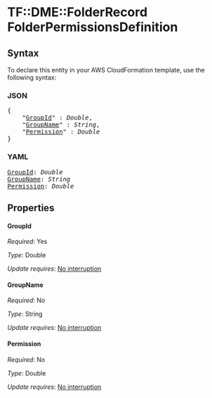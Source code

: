 # TF::DME::FolderRecord FolderPermissionsDefinition

## Syntax

To declare this entity in your AWS CloudFormation template, use the following syntax:

### JSON

<pre>
{
    "<a href="#groupid" title="GroupId">GroupId</a>" : <i>Double</i>,
    "<a href="#groupname" title="GroupName">GroupName</a>" : <i>String</i>,
    "<a href="#permission" title="Permission">Permission</a>" : <i>Double</i>
}
</pre>

### YAML

<pre>
<a href="#groupid" title="GroupId">GroupId</a>: <i>Double</i>
<a href="#groupname" title="GroupName">GroupName</a>: <i>String</i>
<a href="#permission" title="Permission">Permission</a>: <i>Double</i>
</pre>

## Properties

#### GroupId

_Required_: Yes

_Type_: Double

_Update requires_: [No interruption](https://docs.aws.amazon.com/AWSCloudFormation/latest/UserGuide/using-cfn-updating-stacks-update-behaviors.html#update-no-interrupt)

#### GroupName

_Required_: No

_Type_: String

_Update requires_: [No interruption](https://docs.aws.amazon.com/AWSCloudFormation/latest/UserGuide/using-cfn-updating-stacks-update-behaviors.html#update-no-interrupt)

#### Permission

_Required_: No

_Type_: Double

_Update requires_: [No interruption](https://docs.aws.amazon.com/AWSCloudFormation/latest/UserGuide/using-cfn-updating-stacks-update-behaviors.html#update-no-interrupt)

